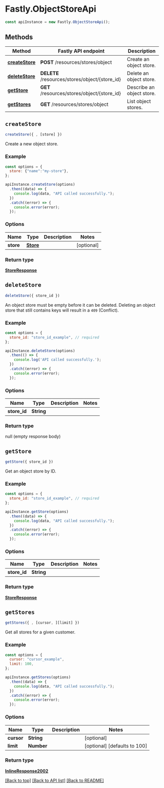 # Fastly.ObjectStoreApi

```javascript
const apiInstance = new Fastly.ObjectStoreApi();
```
## Methods

Method | Fastly API endpoint | Description
------------- | ------------- | -------------
[**createStore**](ObjectStoreApi.md#createStore) | **POST** /resources/stores/object | Create an object store.
[**deleteStore**](ObjectStoreApi.md#deleteStore) | **DELETE** /resources/stores/object/{store_id} | Delete an object store.
[**getStore**](ObjectStoreApi.md#getStore) | **GET** /resources/stores/object/{store_id} | Describe an object store.
[**getStores**](ObjectStoreApi.md#getStores) | **GET** /resources/stores/object | List object stores.


## `createStore`

```javascript
createStore({ , [store] })
```

Create a new object store.

### Example

```javascript
const options = {
  store: {"name":"my-store"},
};

apiInstance.createStore(options)
  .then((data) => {
    console.log(data, "API called successfully.");
  })
  .catch((error) => {
    console.error(error);
  });
```

### Options

Name | Type | Description  | Notes
------------- | ------------- | ------------- | -------------
**store** | [**Store**](Store.md) |  | [optional]

### Return type

[**StoreResponse**](StoreResponse.md)


## `deleteStore`

```javascript
deleteStore({ store_id })
```

An object store must be empty before it can be deleted.  Deleting an object store that still contains keys will result in a `409` (Conflict).

### Example

```javascript
const options = {
  store_id: "store_id_example", // required
};

apiInstance.deleteStore(options)
  .then(() => {
    console.log('API called successfully.');
  })
  .catch((error) => {
    console.error(error);
  });
```

### Options

Name | Type | Description  | Notes
------------- | ------------- | ------------- | -------------
**store_id** | **String** |  |

### Return type

null (empty response body)


## `getStore`

```javascript
getStore({ store_id })
```

Get an object store by ID.

### Example

```javascript
const options = {
  store_id: "store_id_example", // required
};

apiInstance.getStore(options)
  .then((data) => {
    console.log(data, "API called successfully.");
  })
  .catch((error) => {
    console.error(error);
  });
```

### Options

Name | Type | Description  | Notes
------------- | ------------- | ------------- | -------------
**store_id** | **String** |  |

### Return type

[**StoreResponse**](StoreResponse.md)


## `getStores`

```javascript
getStores({ , [cursor, ][limit] })
```

Get all stores for a given customer.

### Example

```javascript
const options = {
  cursor: "cursor_example",
  limit: 100,
};

apiInstance.getStores(options)
  .then((data) => {
    console.log(data, "API called successfully.");
  })
  .catch((error) => {
    console.error(error);
  });
```

### Options

Name | Type | Description  | Notes
------------- | ------------- | ------------- | -------------
**cursor** | **String** |  | [optional]
**limit** | **Number** |  | [optional] [defaults to 100]

### Return type

[**InlineResponse2002**](InlineResponse2002.md)


[[Back to top]](#) [[Back to API list]](../../README.md#endpoints)
[[Back to README]](../../README.md)
